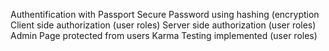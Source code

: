 Authentification with Passport
Secure Password using hashing (encryption
Client side authorization (user roles)
Server side authorization (user roles)
Admin Page protected from users
Karma Testing implemented (user roles)